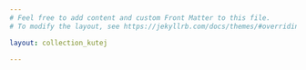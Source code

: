 ```yaml
---
# Feel free to add content and custom Front Matter to this file.
# To modify the layout, see https://jekyllrb.com/docs/themes/#overriding-theme-defaults

layout: collection_kutej

---
```

